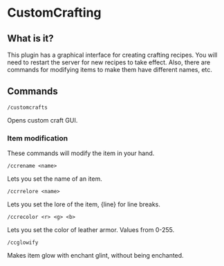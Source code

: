 # CustomCrafting
## What is it?
This plugin has a graphical interface for creating crafting recipes. 
You will need to restart the server for new recipes to take effect.
Also, there are commands for modifying items to make them have different names, etc.
## Commands
```/customcrafts``` 

Opens custom craft GUI.
### Item modification
These commands will modify the item in your hand.

```/ccrename <name>```

Lets you set the name of an item.

```/ccrrelore <name>```

Lets you set the lore of the item, {line} for line breaks.

```/ccrecolor <r> <g> <b>```

Lets you set the color of leather armor. Values from 0-255.

```/ccglowify```

Makes item glow with enchant glint, without being enchanted.
